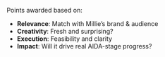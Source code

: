 Points awarded based on:

- **Relevance**: Match with Millie’s brand & audience  
- **Creativity**: Fresh and surprising?  
- **Execution**: Feasibility and clarity  
- **Impact**: Will it drive real AIDA-stage progress?